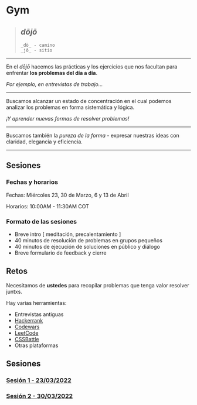 # Gym

> ## _dōjō_
>
> ```
> _dō_ - camino
> _jō_ - sitio
> ```

---

En el _dōjō_ hacemos las prácticas y los ejercicios que nos facultan para enfrentar **los problemas del día a día**.

_Por ejemplo, en entrevistas de trabajo..._

---

Buscamos alcanzar un estado de concentración en el cual podemos analizar los problemas en forma sistemática y lógica.

_¡Y aprender nuevas formas de resolver problemas!_

---

Buscamos también la _pureza de la forma_ - expresar nuestras ideas con claridad, elegancia y eficiencia.

---

## Sesiones

### Fechas y horarios

Fechas: Miércoles 23, 30 de Marzo, 6 y 13 de Abril

Horarios: 10:00AM - 11:30AM COT

### Formato de las sesiones

- Breve intro [ meditación, precalentamiento ]
- 40 minutos de resolución de problemas en grupos pequeños
- 40 minutos de ejecución de soluciones en público y diálogo
- Breve formulario de feedback y cierre

## Retos
  
Necesitamos de **ustedes** para recopilar problemas que tenga valor resolver juntxs.

Hay varias herramientas:

- Entrevistas antiguas
- [Hackerrank](https://www.hackerrank.com/domains/algorithms)
- [Codewars](https://www.codewars.com/kata)
- [LeetCode](https://leetcode.com/problemset/algorithms/)
- [CSSBattle](https://cssbattle.dev/)
- Otras plataformas

## Sesiones
### [Sesión 1 - 23/03/2022](./sessions/session-1.md)
### [Sesión 2 - 30/03/2022](./sessions/session-2.md)
